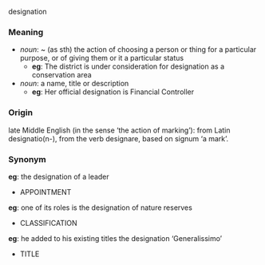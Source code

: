 designation
### Meaning
+ _noun_: ~ (as sth) the action of choosing a person or thing for a particular purpose, or of giving them or it a particular status
	+ __eg__: The district is under consideration for designation as a conservation area
+ _noun_: a name, title or description
	+ __eg__: Her official designation is Financial Controller

### Origin

late Middle English (in the sense ‘the action of marking’): from Latin designatio(n-), from the verb designare, based on signum ‘a mark’.

### Synonym

__eg__: the designation of a leader

+ APPOINTMENT

__eg__: one of its roles is the designation of nature reserves

+ CLASSIFICATION

__eg__: he added to his existing titles the designation ‘Generalissimo’

+ TITLE


